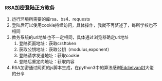 ### RSA加密登陆正方教务

1. 运行环境所需要的库rsa、bs4、requests
2. 登陆后可以使用cookie持续访问，具体操作，我就不再赘述了，每所学校也不相同
3. 教务系统的url地址也不一定相同，具体通过浏览器确定url地址
   1. 登陆页面地址：获取crsftoken
   2. 获取公钥地址：获取公钥（modulus,exponent）
   3. 登陆请求发送地址：获取cookie
   4. 登陆后重定向地址：获取内容
4. RSA加密通过网页的js脚本生成，在python3中的算法感谢[EddieIvan01](https://github.com/EddieIvan01/analog-login.git)大佬的分享

